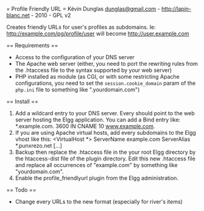 = Profile Friendly URL =
Kévin Dunglas <dunglas@gmail.com> - http://lapin-blanc.net - 2010 - GPL v2

Creates friendly URLs for user's profiles as subdomains.
Ie: http://example.com/pg/profile/user will become http://user.example.com

== Requirements ==
 * Access to the configuration of your DNS server
 * The Apache web server (either, you need to port the rewriting rules from the .htaccess file to the syntax supported by your web server)
 * PHP installed as module (as CGI, or with some restricting Apache configurations, you need to set the `session.cookie_domain` param of the `php.ini` file to something like ".yourdomain.com")

== Install ==
1. Add a wildcard entry to your DNS server. Every should point to the web server hosting the Elgg application.
   You can add a Bind entry like: *.example.com.   3600 IN  CNAME 10 www.example.com.
2. If you are using Apache virtual hosts, add every subdomains to the Elgg vhost like this:
   <VirtualHost *>
     ServerName example.com
     ServerAlias *.punxrezo.net
     [...]
   </VirtualHost>
3. Backup then replace the .htaccess file in the your root Elgg directory by the htaccess-dist file of the plugin directory.
   Edit this new .htaccess file and replace all occurrences of "example.com" by something like "yourdomain.com".
4. Enable the profile_friendlyurl plugin from the Elgg administration.

== Todo ==
 * Change every URLs to the new format (especially for river's items)
